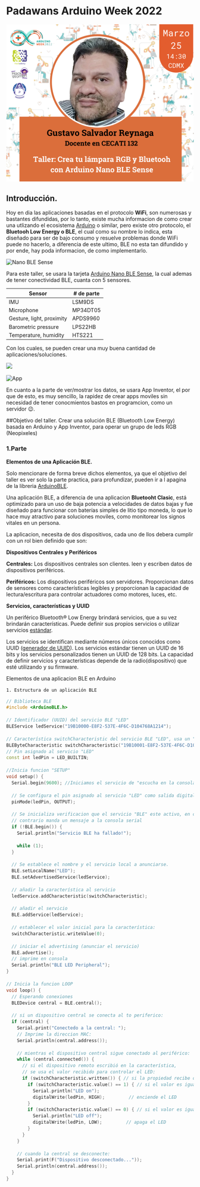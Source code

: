 # Padawans Arduino Week 2022

![Workshot logo](images/ponente/taller.png)


## Introducción.
Hoy en dia las aplicaciones basadas en el protocolo **WiFi**, son numerosas y bastantes difundidas, por lo tanto, existe mucha informacion de como crear una utlizando el ecosistema [Arduino](https://www.arduino.cc/) o similar, pero existe otro protocolo, el **Bluetooh Low Energy o BLE**, el cual como su nombre lo indica, esta diseñado para ser de bajo consumo y resuelve problemas donde WiFi puede no hacerlo, a diferencia de este ultimo, BLE no esta tan difundido y por ende, hay poda informacion, de como implementarlo.

![Nano BLE Sense](https://cdn.shopify.com/s/files/1/0506/1689/3647/products/ABX00031_03.front_622x467.jpg?v=1626445224)

Para este taller, se usara la tarjeta [Arduino Nano BLE Sense](https://docs.arduino.cc/hardware/nano-33-ble-sense), la cual ademas de tener conectividad BLE, cuanta con 5 sensores.

Sensor  		 | # de parte
------------- | -------------
IMU				 | LSM9DS
Microphone	 | MP34DT05
Gesture, light, proximity | APDS9960
Barometric pressure 	   | LPS22HB
Temperature, humidity		| HTS221

Con los cuales, se pueden crear una muy buena cantidad de aplicaciones/soluciones.

![](http://appinventor.mit.edu/images/logo.png)

![App](http://appinventor.mit.edu/explore/sites/all/files/ai2tutorials/wheresMyCar/WheresMyCarDesign.png)

En cuanto a la parte de ver/mostrar los datos, se usara App Inventor, el por que de esto, es muy sencillo, la rapidez de crear apps moviles sin necesidad de tener conocmientos bastos en programcion, como un servidor :wink:.

##Objetivo del taller.
Crear una solución BLE (Bluetooth Low Energy) basada en Arduino y App Inventor, para operar un grupo de leds RGB (Neopixeles)

### 1.Parte

**Elementos de una Aplicación BLE.**

Solo mencionare de forma breve dichos elementos, ya que el objetivo del taller es ver solo la parte practica, para profundizar, pueden ir a l apagina de la libreria [ArduinoBLE](https://www.arduino.cc/reference/en/libraries/arduinoble/).

Una aplicación BLE, a diferencia de una aplicacion **Bluetooht Clasic**, está optimizado para un uso de baja potencia a velocidades de datos bajas y fue diseñado para funcionar con baterías simples de litio tipo moneda, lo que lo hace muy atractivo para soluciones moviles, como monitorear los signos vitales en un persona.

La aplicacion, necesita de dos dispositivos, cada uno de llos debera cumplir con un rol bien definido que son:

**Dispositivos Centrales y Periféricos** 

**Centrales:** Los dispositivos centrales son clientes. leen y escriben datos de dispositivos periféricos. 

**Periféricos:** Los dispositivos periféricos son servidores. Proporcionan datos de sensores como características legibles y proporcionan la capacidad de lectura/escritura para controlar actuadores como motores, luces, etc. 

**Servicios, características y UUID**  

Un periférico Bluetooth® Low Energy brindará servicios, que a su vez brindarán características. Puede definir sus propios servicios o utilizar servicios [estándar](https://www.bluetooth.com/specifications/assigned-numbers/ ). 

Los servicios se identifican mediante números únicos conocidos como UUID ([generador de UUID](https://www.uuidgenerator.net/)). Los servicios estándar tienen un UUID de 16 bits y los servicios personalizados tienen un UUID de 128 bits. La capacidad de definir servicios y características depende de la radio(dispositivo) que esté utilizando y su firmware. 

Elementos de una aplicacion BLE en Arduino 

```
1. Estructura de un aplicación BLE

```
```C++
// Biblioteca BLE
#include <ArduinoBLE.h>

// Identificador (UUID) del servicio BLE "LED"
BLEService ledService("19B10000-E8F2-537E-4F6C-D104768A1214");
 
// Característica switchCharacteristic del servicio BLE "LED", usa un "UUID" personalizado de 128 bits, lectura y escritura centralizada
BLEByteCharacteristic switchCharacteristic("19B10001-E8F2-537E-4F6C-D104768A1214", BLERead | BLEWrite);
// Pin asignado al servicio "LED"
const int ledPin = LED_BUILTIN; 

//Inicia funcion "SETUP"
void setup() {
  Serial.begin(9600); //Iniciamos el servicio de "escucha en la consola serial."  

  // Se configura el pin asignado al servicio "LED" como salida digital.
  pinMode(ledPin, OUTPUT);  

  // Se inicializa verificacion que el servicio "BLE" este activo, en caso 
  // contrario manda un mensaje a la consola serial
  if (!BLE.begin()) {
    Serial.println("Servicio BLE ha fallado!");

    while (1);
  }

  // Se establece el nombre y el servicio local a anunciarse.
  BLE.setLocalName("LED");
  BLE.setAdvertisedService(ledService);

  // añadir la característica al servicio
  ledService.addCharacteristic(switchCharacteristic);

  // añadir el servicio
  BLE.addService(ledService);

  // establecer el valor inicial para la característica:
  switchCharacteristic.writeValue(0);

  // iniciar el advertising (anunciar el servicio)
  BLE.advertise();
  // imprime en consola
  Serial.println("BLE LED Peripheral");
}

// Inicia la funcion LOOP
void loop() {
  // Esperando conexiones
  BLEDevice central = BLE.central();

  // si un dispositivo central se conecta al to periferico:
  if (central) {
    Serial.print("Conectedo a la central: ");
    // Imprime la direccion MAC:
    Serial.println(central.address());

    // mientras el dispositivo central sigue conectado al periférico:
    while (central.connected()) {
      // si el dispositivo remoto escribió en la característica,
      // se usa el valor recibido para controlar el LED:
      if (switchCharacteristic.written()) { // si la propiedad recibe datos
        if (switchCharacteristic.value() == 1) { // si el valor es igual a "1"  
          Serial.println("LED on");
          digitalWrite(ledPin, HIGH);         // enciende el LED
        }
        if (switchCharacteristic.value() == 0) { // si el valor es igual a "0"    
          Serial.println("LED off");
          digitalWrite(ledPin, LOW);         // apaga el LED
        }
      }
    }

    // cuando la central se desconecte:
    Serial.print(F("Dispositivo desconectado..."));
    Serial.println(central.address());
  }
}

```
	





